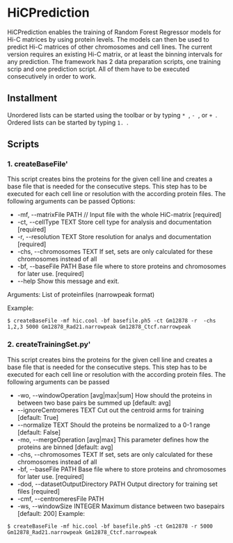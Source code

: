 # HiCPrediction
HiCPrediction enables the training of Random Forest Regressor models for Hi-C matrices by using protein levels. The models can then be used to predict Hi-C matrices of other chromosomes and cell lines. The current version requires an existing Hi-C matrix, or at least the binning intervals for any prediction. The framework has 2 data preparation scripts, one training scrip and one prediction script. All of them have to be executed consecutively in order to work. 
## Installment
Unordered lists can be started using the toolbar or by typing `* `, `- `, or `+ `. Ordered lists can be started by typing `1. `.

## Scripts

### 1. createBaseFile'
This script creates bins the proteins for the given cell line and creates a base file that is needed for the consecutive steps. This step has to be executed for each cell line or resolution with the according protein files.
The following arguments can be passed
Options:
 * -mf, --matrixFile PATH  //  Input file with the whole HiC-matrix   [required]
 * -ct, --cellType TEXT      Store cell type for analysis and documentation
                            [required]
 * -r, --resolution TEXT     Store resolution for analys and documentation
                            [required]
 * -chs, --chromosomes TEXT  If set, sets are only calculated for these
                            chromosomes instead of all
 * -bf, --baseFile PATH      Base file where to store proteins and chromosomes
                            for later use.  [required]
 * --help                    Show this message and exit.
  
Arguments:
                            List of proteinfiles (narrowpeak format)


Example:
```
$ createBaseFile -mf hic.cool -bf basefile.ph5 -ct Gm12878 -r  -chs 1,2,3 5000 Gm12878_Rad21.narrowpeak Gm12878_Ctcf.narrowpeak
```
### 2. createTrainingSet.py'
This script creates bins the proteins for the given cell line and creates a base file that is needed for the consecutive steps. This step has to be executed for each cell line or resolution with the according protein files.
The following arguments can be passed

 * -wo, --windowOperation [avg|max|sum] 
                                  How should the proteins in between two base
                                  pairs be summed up  [default: avg]
 * --ignoreCentromeres TEXT        Cut out the centroid arms for training
                                  [default: True]
*  --normalize TEXT                Should the proteins be normalized to a 0-1
                                  range  [default: False]
 * -mo, --mergeOperation [avg|max]
                                  This parameter defines how the proteins are
                                  binned  [default: avg]
 * -chs, --chromosomes TEXT        If set, sets are only calculated for these
                                  chromosomes instead of all
 * -bf, --baseFile PATH            Base file where to store proteins and
                                  chromosomes for later use.  [required]
 * -dod, --datasetOutputDirectory PATH
                                  Output directory for training set files
                                  [required]
 * -cmf, --centromeresFile PATH
 * -ws, --windowSize INTEGER       Maximum distance between two basepairs
                                  [default: 200]
Example:
```
$ createBaseFile -mf hic.cool -bf basefile.ph5 -ct Gm12878 -r 5000 Gm12878_Rad21.narrowpeak Gm12878_Ctcf.narrowpeak
```
